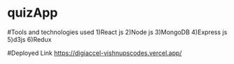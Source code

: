 # quizApp


#Tools and technologies used
1)React js
2)Node js
3)MongoDB
4)Express js
5)d3js
6)Redux

#Deployed Link
https://digiaccel-vishnupscodes.vercel.app/
